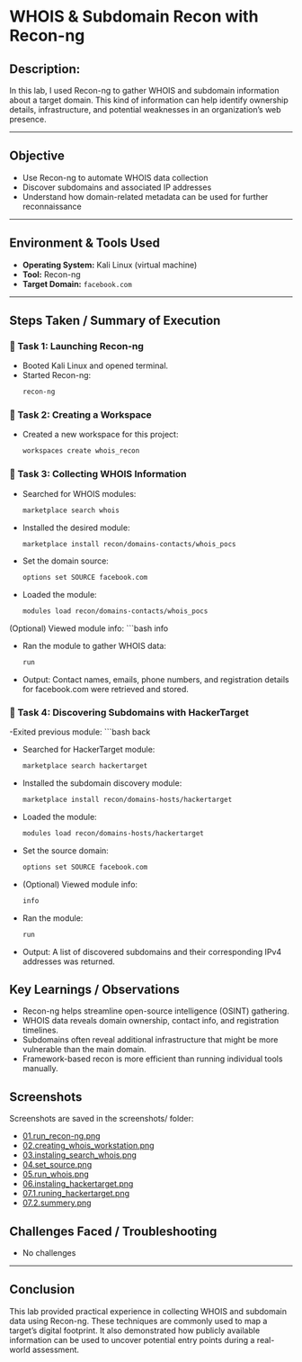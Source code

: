 # WHOIS & Subdomain Recon with Recon-ng

## Description:  
In this lab, I used Recon-ng to gather WHOIS and subdomain information about a target domain. This kind of information can help identify ownership details, infrastructure, and potential weaknesses in an organization’s web presence.

---

## Objective

- Use Recon-ng to automate WHOIS data collection
- Discover subdomains and associated IP addresses
- Understand how domain-related metadata can be used for further reconnaissance

---

## Environment & Tools Used

- **Operating System:** Kali Linux (virtual machine)
- **Tool:** Recon-ng
- **Target Domain:** `facebook.com`

---

## Steps Taken / Summary of Execution

### 🔹 Task 1: Launching Recon-ng
- Booted Kali Linux and opened terminal.
- Started Recon-ng:
  ```bash
  recon-ng
### 🔹 Task 2: Creating a Workspace
- Created a new workspace for this project:
    ```bash
    workspaces create whois_recon
### 🔹 Task 3: Collecting WHOIS Information
- Searched for WHOIS modules:
    ```bash
    marketplace search whois
- Installed the desired module:
    ```bash
    marketplace install recon/domains-contacts/whois_pocs
- Set the domain source:
    ```bash
    options set SOURCE facebook.com
- Loaded the module:
    ```bash
    modules load recon/domains-contacts/whois_pocs
(Optional) Viewed module info:
    ```bash
    info
- Ran the module to gather WHOIS data:
    ```bash
    run
- Output: Contact names, emails, phone numbers, and registration details for facebook.com were retrieved and stored.

### 🔹 Task 4: Discovering Subdomains with HackerTarget
-Exited previous module:
    ```bash
    back
- Searched for HackerTarget module:
    ```bash
    marketplace search hackertarget
- Installed the subdomain discovery module:
    ```bash
    marketplace install recon/domains-hosts/hackertarget
- Loaded the module:
    ```bash
    modules load recon/domains-hosts/hackertarget
- Set the source domain:
    ```bash
    options set SOURCE facebook.com
- (Optional) Viewed module info:
    ```bash
    info
- Ran the module:
    ```bash
    run
- Output: A list of discovered subdomains and their corresponding IPv4 addresses was returned.

## Key Learnings / Observations
- Recon-ng helps streamline open-source intelligence (OSINT) gathering.
- WHOIS data reveals domain ownership, contact info, and registration timelines.
- Subdomains often reveal additional infrastructure that might be more vulnerable than the main domain.
- Framework-based recon is more efficient than running individual tools manually.

## Screenshots
Screenshots are saved in the screenshots/ folder:
- [01.run_recon-ng.png](./Screenshots/01.run_recon-ng.png)
- [02.creating_whois_workstation.png](./Screenshots/02.creating_whois_workstation.png)
- [03.instaling_search_whois.png](./Screenshots/03.instaling_search_whois.png)
- [04.set_source.png](./Screenshots/04.set_source.png)
- [05.run_whois.png](./Screenshots/05.run_whois.png)
- [06.instaling_hackertarget.png](./Screenshots/06.instaling_hackertarget.png)
- [07.1.runing_hackertarget.png](./07.1.runing_hackertarget.png)
- [07.2.summery.png](./Screenshots/07.2.summery.png)

## Challenges Faced / Troubleshooting
- No challenges

---

## Conclusion
This lab provided practical experience in collecting WHOIS and subdomain data using Recon-ng. These techniques are commonly used to map a target’s digital footprint. It also demonstrated how publicly available information can be used to uncover potential entry points during a real-world assessment.

